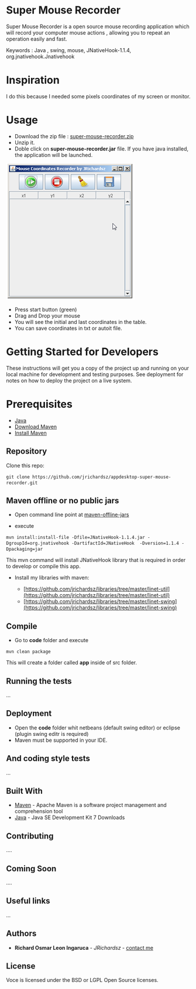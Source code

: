 # Super Mouse Recorder

Super Mouse Recorder is a open source mouse recording application which will record your computer mouse actions , allowing you to repeat an operation easily and fast.

Keywords : Java , swing, mouse, JNativeHook-1.1.4, org.jnativehook.Jnativehook

# Inspiration

I do this because I needed some pixels coordinates of my screen or monitor.

# Usage 

- Download the zip file : [super-mouse-recorder.zip](https://github.com/jrichardsz/appdesktop-super-mouse-recorder/blob/master/app/app.zip?raw=true)
- Unzip it.
- Doble click on **super-mouse-recorder.jar** file. If you have java installed, the application will be launched.

![home.png](home.png)

- Press start button (green)
- Drag and Drop your mouse
- You will see the initial and last coordinates in the table.
- You can save coordinates in txt or autoit file.

# Getting Started for Developers

These instructions will get you a copy of the project up and running on your local machine for development and testing purposes. See deployment for notes on how to deploy the project on a live system.

# Prerequisites

- [Java](http://www.oracle.com/technetwork/java/javase/downloads/jdk7-downloads-1880260.html)
- [Download Maven](http://maven.apache.org/download.cgi)
- [Install Maven](http://maven.apache.org/install.html)

## Repository

Clone this repo:

```
git clone https://github.com/jrichardsz/appdesktop-super-mouse-recorder.git
```

## Maven offline or no public jars 

- Open command line point at [maven-offline-jars](https://github.com/jrichardsz/appdesktop-super-mouse-recorder/tree/master/maven-offline-jars)

- execute

```
mvn install:install-file -Dfile=JNativeHook-1.1.4.jar -DgroupId=org.jnativehook -DartifactId=JNativeHook  -Dversion=1.1.4 -Dpackaging=jar
```

This mvn command will install JNativeHook library that is required in order to develop or compile this app.

- Install my libraries with maven:

  - [https://github.com/jrichardsz/libraries/tree/master/linet-util](https://github.com/jrichardsz/libraries/tree/master/linet-util)
  - [https://github.com/jrichardsz/libraries/tree/master/linet-swing](https://github.com/jrichardsz/libraries/tree/master/linet-swing)

## Compile

- Go to **code** folder and execute

```
mvn clean package
```

This will create a folder called **app** inside of src folder. 

## Running the tests

...

## Deployment

- Open the **code** folder whit netbeans (default swing editor) or eclipse (plugin swing editr is required)
- Maven must be supported in your IDE.


## And coding style tests

...


## Built With

* [Maven](https://www.apache.org/) - Apache Maven is a software project management and comprehension tool
* [Java](http://www.oracle.com/technetwork/java/javase/downloads/jdk7-downloads-1880260.html) - Java SE Development Kit 7 Downloads

## Contributing

....

## Coming Soon

....

## Useful links

...

## Authors

* **Richard Osmar Leon Ingaruca** - *JRichardsz* - [contact me](http://jrichardsz.github.io)

## License

Voce is licensed under the BSD or LGPL Open Source licenses. 


